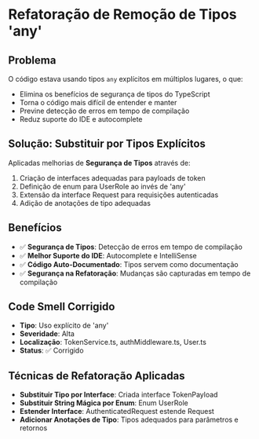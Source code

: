 # Refatoração de Remoção de Tipos 'any'

## Problema
O código estava usando tipos `any` explícitos em múltiplos lugares, o que:
- Elimina os benefícios de segurança de tipos do TypeScript
- Torna o código mais difícil de entender e manter
- Previne detecção de erros em tempo de compilação
- Reduz suporte do IDE e autocomplete

## Solução: Substituir por Tipos Explícitos
Aplicadas melhorias de **Segurança de Tipos** através de:
1. Criação de interfaces adequadas para payloads de token
2. Definição de enum para UserRole ao invés de 'any'
3. Extensão da interface Request para requisições autenticadas
4. Adição de anotações de tipo adequadas

## Benefícios
- ✅ **Segurança de Tipos**: Detecção de erros em tempo de compilação
- ✅ **Melhor Suporte do IDE**: Autocomplete e IntelliSense
- ✅ **Código Auto-Documentado**: Tipos servem como documentação
- ✅ **Segurança na Refatoração**: Mudanças são capturadas em tempo de compilação

## Code Smell Corrigido
- **Tipo**: Uso explícito de 'any'
- **Severidade**: Alta
- **Localização**: TokenService.ts, authMiddleware.ts, User.ts
- **Status**: ✅ Corrigido

## Técnicas de Refatoração Aplicadas
- **Substituir Tipo por Interface**: Criada interface TokenPayload
- **Substituir String Mágica por Enum**: Enum UserRole
- **Estender Interface**: AuthenticatedRequest estende Request
- **Adicionar Anotações de Tipo**: Tipos adequados para parâmetros e retornos
